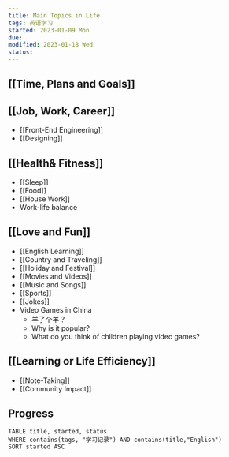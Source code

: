 ```yaml
---
title: Main Topics in Life
tags: 英语学习   
started: 2023-01-09 Mon
due: 
modified: 2023-01-18 Wed
status: 
---
```

## [[Time, Plans and Goals]]
## [[Job, Work, Career]]
- [[Front-End Engineering]]
- [[Designing]]
## [[Health& Fitness]]
- [[Sleep]]
- [[Food]]
- [[House Work]]
- Work-life balance
## [[Love and Fun]]
- [[English Learning]]
- [[Country and Traveling]]
- [[Holiday and Festival]]
- [[Movies and Videos]]
- [[Music and Songs]]
- [[Sports]]
- [[Jokes]]
- Video Games in China
	- 羊了个羊？
	- Why is it popular?
	- What do you think of children playing video games?
## [[Learning or Life Efficiency]]
- [[Note-Taking]]
- [[Community Impact]]
## Progress

```dataview
TABLE title, started, status
WHERE contains(tags, "学习记录") AND contains(title,"English")
SORT started ASC
```


